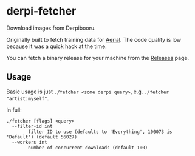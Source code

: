 derpi-fetcher
=============

Download images from Derpibooru.

Originally built to fetch training data for
[Aerial](https://twitter.com/AerialDraws). The code quality is low because
it was a quick hack at the time.

You can fetch a binary release for your machine from the
[Releases](https://github.com/Katharine/derpi-fetcher/releases) page.

## Usage

Basic usage is just `./fetcher <some derpi query>`, e.g. `./fetcher "artist:myself"`.

In full:
```
./fetcher [flags] <query>
  --filter-id int
        filter ID to use (defaults to 'Everything', 100073 is 'Default') (default 56027)
  --workers int
        number of concurrent downloads (default 100)
```
